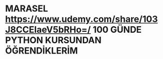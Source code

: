 # MARASEL https://www.udemy.com/share/103J8CCEIaeV5bRHo=/      100 GÜNDE PYTHON KURSUNDAN ÖĞRENDİKLERİM
